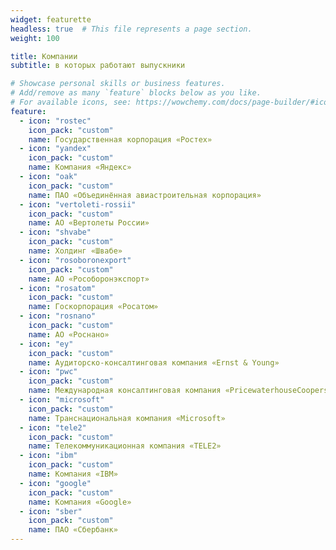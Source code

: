 ```yaml
---
widget: featurette
headless: true  # This file represents a page section.
weight: 100

title: Компании
subtitle: в которых работают выпускники

# Showcase personal skills or business features.
# Add/remove as many `feature` blocks below as you like.
# For available icons, see: https://wowchemy.com/docs/page-builder/#icons
feature:
  - icon: "rostec"
    icon_pack: "custom"
    name: Государственная корпорация «Ростех»
  - icon: "yandex"
    icon_pack: "custom"
    name: Компания «Яндекс»
  - icon: "oak"
    icon_pack: "custom"
    name: ПАО «Объединённая авиастроительная корпорация»
  - icon: "vertoleti-rossii"
    icon_pack: "custom"
    name: АО «Вертолеты России»
  - icon: "shvabe"
    icon_pack: "custom"
    name: Холдинг «Швабе»
  - icon: "rosoboronexport"
    icon_pack: "custom"
    name: АО «Рособоронэкспорт»
  - icon: "rosatom"
    icon_pack: "custom"
    name: Госкорпорация «Росатом»
  - icon: "rosnano"
    icon_pack: "custom"
    name: АО «Роснано»
  - icon: "ey"
    icon_pack: "custom"
    name: Аудиторско-консалтинговая компания «Ernst & Young»
  - icon: "pwc"
    icon_pack: "custom"
    name: Международная консалтинговая компания «PricewaterhouseCoopers»
  - icon: "microsoft"
    icon_pack: "custom"
    name: Транснациональная компания «Microsoft»
  - icon: "tele2"
    icon_pack: "custom"
    name: Телекоммуникационная компания «TELE2»
  - icon: "ibm"
    icon_pack: "custom"
    name: Компания «IBM»
  - icon: "google"
    icon_pack: "custom"
    name: Компания «Google»
  - icon: "sber"
    icon_pack: "custom"
    name: ПАО «Сбербанк»
---
```

 